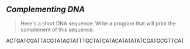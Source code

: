 ## *Complementing DNA*
> Here's a short DNA sequence:
> Write a program that will print the complement of this sequence.

ACTGATCGATTACGTATAGTATTTGCTATCATACATATATATCGATGCGTTCAT

